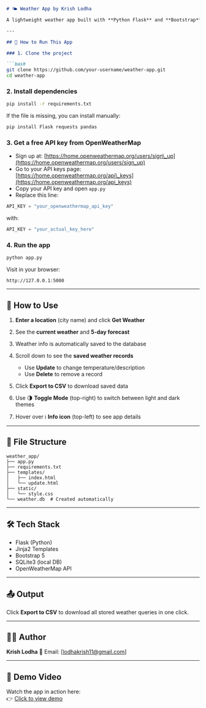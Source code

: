 

````markdown
# 🌤️ Weather App by Krish Lodha

A lightweight weather app built with **Python Flask** and **Bootstrap**, using the **OpenWeatherMap API**. It allows users to check current weather and a 5-day forecast, save results, update/delete them, and export to CSV. Includes dark mode toggle and an info tooltip.

---

## 🚀 How to Run This App

### 1. Clone the project

```bash
git clone https://github.com/your-username/weather-app.git
cd weather-app
````

### 2. Install dependencies

```bash
pip install -r requirements.txt
```

If the file is missing, you can install manually:

```bash
pip install Flask requests pandas
```

### 3. Get a free API key from OpenWeatherMap

* Sign up at: [https://home.openweathermap.org/users/sign\_up](https://home.openweathermap.org/users/sign_up)
* Go to your API keys page: [https://home.openweathermap.org/api\_keys](https://home.openweathermap.org/api_keys)
* Copy your API key and open `app.py`
* Replace this line:

```python
API_KEY = "your_openweathermap_api_key"
```

with:

```python
API_KEY = "your_actual_key_here"
```

### 4. Run the app

```bash
python app.py
```

Visit in your browser:

```
http://127.0.0.1:5000
```

---

## 🧠 How to Use

1. **Enter a location** (city name) and click **Get Weather**
2. See the **current weather** and **5-day forecast**
3. Weather info is automatically saved to the database
4. Scroll down to see the **saved weather records**

   * Use **Update** to change temperature/description
   * Use **Delete** to remove a record
5. Click **Export to CSV** to download saved data
6. Use 🌗 **Toggle Mode** (top-right) to switch between light and dark themes
7. Hover over ℹ️ **Info icon** (top-left) to see app details

---

## 📁 File Structure

```
weather_app/
├── app.py
├── requirements.txt
├── templates/
│   ├── index.html
│   └── update.html
├── static/
│   └── style.css
└── weather.db  # Created automatically
```

---

## 🛠 Tech Stack

* Flask (Python)
* Jinja2 Templates
* Bootstrap 5
* SQLite3 (local DB)
* OpenWeatherMap API

---

## 📤 Output

Click **Export to CSV** to download all stored weather queries in one click.

---

## 🙋‍♂️ Author

**Krish Lodha**
📧 Email: \[[lodhakrish11@gmail.com](mailto:lodhakrish11@gmail.com)]

---

## 🎥 Demo Video

Watch the app in action here:  
👉 [Click to view demo](https://drive.google.com/file/d/1E6rFLiqy0FvI3vLSpQURRuuytRBsg7Un/view?usp=sharing)

